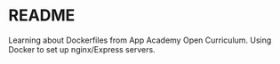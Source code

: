 # README

Learning about Dockerfiles from App Academy Open Curriculum. Using Docker to set up nginx/Express servers.